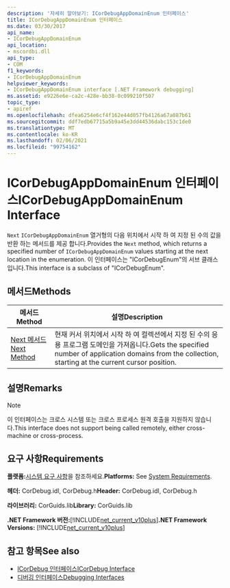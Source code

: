 ```yaml
---
description: '자세히 알아보기: ICorDebugAppDomainEnum 인터페이스'
title: ICorDebugAppDomainEnum 인터페이스
ms.date: 03/30/2017
api_name:
- ICorDebugAppDomainEnum
api_location:
- mscordbi.dll
api_type:
- COM
f1_keywords:
- ICorDebugAppDomainEnum
helpviewer_keywords:
- ICorDebugAppDomainEnum interface [.NET Framework debugging]
ms.assetid: e9226e6e-ca2c-428e-bb38-0c099210f507
topic_type:
- apiref
ms.openlocfilehash: dfea6254e6cf4f162e44d057fb4126a67a087b61
ms.sourcegitcommit: ddf7edb67715a5b9a45e3dd44536dabc153c1de0
ms.translationtype: MT
ms.contentlocale: ko-KR
ms.lasthandoff: 02/06/2021
ms.locfileid: "99754162"
---
```

# <a name="icordebugappdomainenum-interface"></a><span data-ttu-id="0d7eb-103">ICorDebugAppDomainEnum 인터페이스</span><span class="sxs-lookup"><span data-stu-id="0d7eb-103">ICorDebugAppDomainEnum Interface</span></span>

<span data-ttu-id="0d7eb-104">`Next` `ICorDebugAppDomainEnum` 열거형의 다음 위치에서 시작 하 여 지정 된 수의 값을 반환 하는 메서드를 제공 합니다.</span><span class="sxs-lookup"><span data-stu-id="0d7eb-104">Provides the `Next` method, which returns a specified number of `ICorDebugAppDomainEnum` values starting at the next location in the enumeration.</span></span> <span data-ttu-id="0d7eb-105">이 인터페이스는 "ICorDebugEnum"의 서브 클래스입니다.</span><span class="sxs-lookup"><span data-stu-id="0d7eb-105">This interface is a subclass of "ICorDebugEnum".</span></span>  
  
## <a name="methods"></a><span data-ttu-id="0d7eb-106">메서드</span><span class="sxs-lookup"><span data-stu-id="0d7eb-106">Methods</span></span>  
  
|<span data-ttu-id="0d7eb-107">메서드</span><span class="sxs-lookup"><span data-stu-id="0d7eb-107">Method</span></span>|<span data-ttu-id="0d7eb-108">설명</span><span class="sxs-lookup"><span data-stu-id="0d7eb-108">Description</span></span>|  
|------------|-----------------|  
|[<span data-ttu-id="0d7eb-109">Next 메서드</span><span class="sxs-lookup"><span data-stu-id="0d7eb-109">Next Method</span></span>](icordebugappdomainenum-next-method.md)|<span data-ttu-id="0d7eb-110">현재 커서 위치에서 시작 하 여 컬렉션에서 지정 된 수의 응용 프로그램 도메인을 가져옵니다.</span><span class="sxs-lookup"><span data-stu-id="0d7eb-110">Gets the specified number of application domains from the collection, starting at the current cursor position.</span></span>|  
  
## <a name="remarks"></a><span data-ttu-id="0d7eb-111">설명</span><span class="sxs-lookup"><span data-stu-id="0d7eb-111">Remarks</span></span>  
  
> [!NOTE]
> <span data-ttu-id="0d7eb-112">이 인터페이스는 크로스 시스템 또는 크로스 프로세스 원격 호출을 지원하지 않습니다.</span><span class="sxs-lookup"><span data-stu-id="0d7eb-112">This interface does not support being called remotely, either cross-machine or cross-process.</span></span>  
  
## <a name="requirements"></a><span data-ttu-id="0d7eb-113">요구 사항</span><span class="sxs-lookup"><span data-stu-id="0d7eb-113">Requirements</span></span>  

 <span data-ttu-id="0d7eb-114">**플랫폼:**[시스템 요구 사항](../../get-started/system-requirements.md)을 참조하세요.</span><span class="sxs-lookup"><span data-stu-id="0d7eb-114">**Platforms:** See [System Requirements](../../get-started/system-requirements.md).</span></span>  
  
 <span data-ttu-id="0d7eb-115">**헤더:** CorDebug.idl, CorDebug.h</span><span class="sxs-lookup"><span data-stu-id="0d7eb-115">**Header:** CorDebug.idl, CorDebug.h</span></span>  
  
 <span data-ttu-id="0d7eb-116">**라이브러리:** CorGuids.lib</span><span class="sxs-lookup"><span data-stu-id="0d7eb-116">**Library:** CorGuids.lib</span></span>  
  
 <span data-ttu-id="0d7eb-117">**.NET Framework 버전:**[!INCLUDE[net_current_v10plus](../../../../includes/net-current-v10plus-md.md)]</span><span class="sxs-lookup"><span data-stu-id="0d7eb-117">**.NET Framework Versions:** [!INCLUDE[net_current_v10plus](../../../../includes/net-current-v10plus-md.md)]</span></span>  
  
## <a name="see-also"></a><span data-ttu-id="0d7eb-118">참고 항목</span><span class="sxs-lookup"><span data-stu-id="0d7eb-118">See also</span></span>

- [<span data-ttu-id="0d7eb-119">ICorDebug 인터페이스</span><span class="sxs-lookup"><span data-stu-id="0d7eb-119">ICorDebug Interface</span></span>](icordebug-interface.md)
- [<span data-ttu-id="0d7eb-120">디버깅 인터페이스</span><span class="sxs-lookup"><span data-stu-id="0d7eb-120">Debugging Interfaces</span></span>](debugging-interfaces.md)
